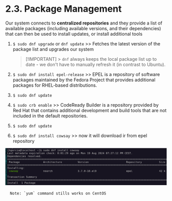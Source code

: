 # 2.3. Package Management

Our system connects to **centralized repositories** and they provide a list of available packages (including available versions, and their dependencies) that can then be used to install updates, or install additional tools

1. `$ sudo dnf upgrade` or `dnf update` >> Fetches the latest version of the package list and upgrades our system

   > [!IMPORTANT] > `dnf` always keeps the local package list up to date - we don't have to manually refresh it (in contrast to Ubuntu).

2. `$ sudo dnf install epel-release` >> EPEL is a repository of software packages maintained by the Fedora Project that provides additional packages for RHEL-based distributions.

3. `$ sudo dnf update`

4. `$ sudo crb enable` >> CodeReady Builder is a repository provided by Red Hat that contains additional development and build tools that are not included in the default repositories.

5. `$ sudo dnf update`

6. `$ sudo dnf install cowsay` >> now it will download ir from epel repository

  <img src="../assets/images/2-epel.png" alt="epel" width="700px">
 
      Note: `yum` command stills works on CentOS
